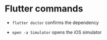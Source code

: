 # Flutter commands

- `flutter doctor` confirms the dependency

- `open -a Simulator` opens the iOS simulator
